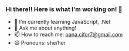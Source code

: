 ### Hi there!! Here is what I'm working on! 👋

- 🌱 I’m currently learning JavaScript, .Net
- 💬 Ask me about anything!
- 📫 How to reach me: oana.cifor7@gmail.com
- 😄 Pronouns: she/her


